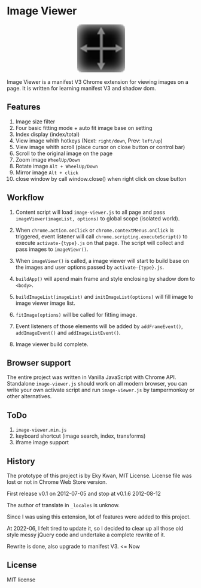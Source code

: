 # Image Viewer

<p align="center"><img src="icon/icon128.png"></p>
Image Viewer is a manifest V3 Chrome extension for viewing images on a page. It is written for learning manifest V3 and shadow dom.

## Features

1. Image size filter
2. Four basic fitting mode + auto fit image base on setting
3. Index display (index/total)
4. View image whith hotkeys (Next: `right/down`, Prev: `left/up`)
5. View image whith scroll (place cursor on close button or control bar)
6. Scroll to the original image on the page
7. Zoom image `WheelUp/Down`
8. Rotate image `Alt + WheelUp/Down`
9. Mirror image `Alt + click`
10. close window by call window.close() when right click on close button

## Workflow

1. Content script will load `image-viewer.js` to all page and pass `imageViewer(imageList, options)` to global scope (isolated world).

2. When `chrome.action.onClick` or `chrome.contextMenus.onClick` is triggered, event listener will call `chrome.scripting.executeScript()` to execute `activate-{type}.js` on that page. The script will collect and pass images to `imageViewr()`.

3. When `imageViewr()` is called, a image viewer will start to build base on the images and user options passed by `activate-{type}.js`.

4. `buildApp()` will apend main frame and style enclosing by shadow dom to `<body>`.

5. `buildImageList(imageList)` and `initImageList(options)` will fill image to image viewer image list.
   
6. `fitImage(options)` will be called for fitting image.

7. Event listeners of those elements will be added by `addFrameEvent()`, `addImageEvent()` and `addImageListEvent()`. 

8. Image viewer build complete.

## Browser support

The entire project was written in Vanilla JavaScript with Chrome API. Standalone `image-viewer.js` should work on all modern browser, you can write your own activate script and run `image-viewer.js` by tampermonkey or other alternatives.
## ToDo

1. `image-viewer.min.js`
2. keyboard shortcut (image search, index, transforms)
3. iframe image support

## History

The prototype of this project is by Eky Kwan, MIT License. License file was lost or not in Chrome Web Store version.

First release v0.1 on 2012-07-05 and stop at v0.1.6 2012-08-12

The author of translate in `_locales` is unknow.

Since I was using this extension, lot of features were added to this project.

At 2022-06, I felt tired to update it, so I decided to clear up all those old style messy jQuery code and undertake a complete rewrite of it.

Rewrite is done, also upgrade to manifest V3. <= Now

## License

MIT license